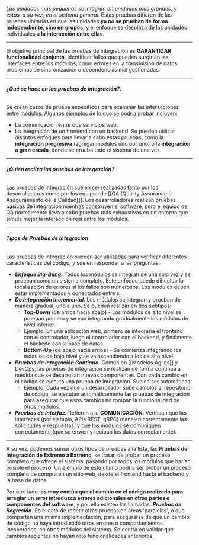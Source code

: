 *Las unidades más pequeñas se integran en unidades más grandes, y estas, a su vez, en el sistema general.* 
Estas pruebas difieren de las pruebas unitarias en que las unidades **ya no se prueban de forma independiente, sino en grupos**, y el enfoque se desplaza de las unidades individuales a **la interacción entre ellas**.
****
El objetivo principal de las pruebas de integración es **GARANTIZAR funcionalidad conjunta**, identificar fallos que puedan surgir en las interfaces entre los módulos, como errores en la transmisión de datos, problemas de sincronización o dependencias mal gestionadas.
****
###### **¿Qué se hace en las pruebas de integración?.** 
Se crean casos de prueba específicos para examinar las interacciones entre módulos. Algunos ejemplos de lo que se podría probar incluyen:
- La comunicación entre dos servicios web.
- La integración de un frontend con un backend.
Se pueden utilizar distintos enfoques para llevar a cabo estas pruebas, como la **integración progresiva** (agregar módulos uno por uno) o la **integración a gran escala**, donde se prueba todo el sistema de una vez.
****
###### **¿Quién realiza las pruebas de integración?**
Las pruebas de integración suelen ser realizadas tanto por los desarrolladores como por los equipos de [[QA (Quality Assurance o Aseguramiento de la Calidad)]].
Los desarrolladores realizan pruebas básicas de integración mientras construyen el software, pero el equipo de QA normalmente lleva a cabo pruebas más exhaustivas en un entorno que simula mejor la interacción real entre los módulos.
****
###### **Tipos de Pruebas de Integración**
Las pruebas de integración pueden ser utilizadas para verificar diferentes características del código, y suelen responder a las preguntas:
- ***Enfoque Big-Bang.*** Todos los módulos se integran de una sola vez y se prueban como un sistema completo. Este enfoque puede dificultar la localización de errores si los fallos son numerosos. Los módulos deben estar implementados y conectados entre sí.
- ***De Integración Incremental.*** Los módulos se integran y prueban de manera gradual, uno a uno. Se pueden realizar en dos subtipos: 
	- **Top-Down** (de arriba hacia abajo) - Los módulos de alto nivel se prueban primero y se van integrando gradualmente los módulos de nivel inferior.
	- Ejemplo: En una aplicación web, primero se integraría el frontend con el controlador, luego el controlador con el backend, y finalmente el backend con la base de datos.
	- **Bottom-Up** (de abajo hacia arriba) - Se comienza integrando los módulos de bajo nivel y se va ascendiendo a los de alto nivel.
- ***Pruebas de Integración Continua.*** Común en [[Modelos Ágiles]] y DevOps, las pruebas de integración se realizan de forma continua a medida que se desarrollan nuevos componentes. Con cada cambio en el código se ejecuta una prueba de integración. Suelen ser automáticas.
	- Ejemplo: Cada vez que un desarrollador sube cambios al repositorio de código, se ejecutan automáticamente las pruebas de integración para asegurar que esos cambios no rompan la funcionalidad de otros módulos.
- ***Pruebas de Interfaz.*** Refieren a la **COMUNICACIÓN**. Verifican que las interfaces (por ejemplo, APIs REST, gRPC) manejen correctamente las solicitudes y respuestas, y que los módulos se comuniquen correctamente (que se envíen y reciban los datos correctamente). 
****
A su vez, podemos sumar otros tipos de pruebas a la lista, las **Pruebas de Integración de Extremo a Extremo**, se tratan de probar un proceso completo que ofrece el sistema, pasando por todos los módulos que harían posible el proceso. Un ejemplo de este último podría ser probar un proceso completo de compra en un sitio web, desde el frontend hasta el backend y la base de datos.

Por otro lado, **es muy común que el cambio en el código realizado para arreglar un error introduzca errores adicionales en otras partes o componentes del software**, y por ello existen las llamadas:
***Pruebas de Regresión.***  Es el acto de repetir otras pruebas en áreas 'paralelas', o que comparten una misma implementación, para asegurarse de que un cambio de código no haya introducido otros errores o comportamientos inesperados, en otros módulos del sistema.
Se centra en validar que cambios recientes no hayan roto funcionalidades anteriores.
